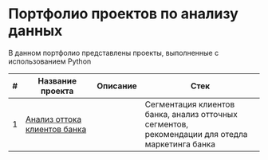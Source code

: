 # Портфолио проектов по анализу данных
В данном портфолио представлены проекты, выполненные с использованием Python

|#   |Название проекта                                                                                     | Описание                                            | Стек             |
|----|-----------------------------------------------------------------------------------------------------|-----------------------------------------------------|------------------|
|1   |[Анализ оттока клиентов банка](https://github.com/daoreshina/DA-portfolio/tree/main/banks)||Сегментация клиентов банка, анализ отточных сегментов,<br/> рекомендации для отедла маркетинга банка| python, pandas, numpy, scipy, matplotlib |
 

